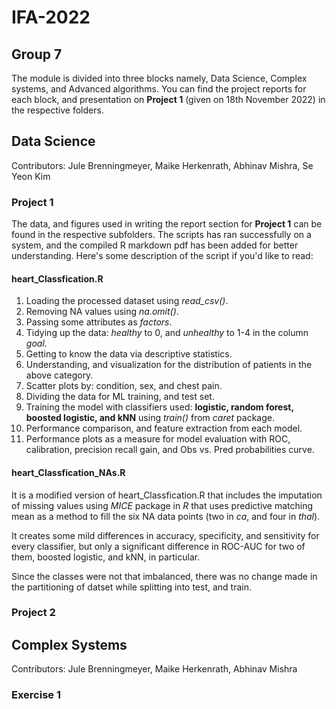 # IFA-2022
## Group 7  

The module is divided into three blocks namely, Data Science, Complex systems, and Advanced algorithms. You can find the project reports for each block, and presentation on **Project 1** (given on 18th November 2022) in the respective folders.

## Data Science 
Contributors: Jule Brenningmeyer, Maike Herkenrath, Abhinav Mishra, Se Yeon Kim
### Project 1 
 
The data, and figures used in writing the report section for **Project 1** can be found in the respective subfolders. The scripts has ran successfully on a system, and the compiled R markdown pdf has been added for better understanding. Here's some description of the script if you'd like to read:

#### heart_Classfication.R 
 
1. Loading the processed dataset using _read_csv()_. 
2. Removing NA values using _na.omit()_. 
3. Passing some attributes as _factors_. 
4. Tidying up the data: _healthy_ to 0, and _unhealthy_ to 1-4 in the column _goal_. 
5. Getting to know the data via descriptive statistics. 
6. Understanding, and visualization for the distribution of patients in the above category. 
7. Scatter plots by: condition, sex, and chest pain. 
8. Dividing the data for ML training, and test set. 
9. Training the model with classifiers used: **logistic, random forest, boosted logistic, and kNN** using _train()_ from _caret_ package. 
10. Performance comparison, and feature extraction from each model.  
11. Performance plots as a measure for model evaluation with ROC, calibration, precision recall gain, and Obs vs. Pred probabilities curve.  
  
#### heart_Classfication_NAs.R 

It is a modified version of heart_Classfication.R that includes the imputation of missing values using _MICE_ package in _R_ that uses predictive matching mean as a method to fill the six NA data points (two in _ca_, and four in _thal_).   

It creates some mild differences in accuracy, specificity, and sensitivity for every classifier, but only a significant difference in ROC-AUC for two of them, boosted logistic, and kNN, in particular.     
 
Since the classes were not that imbalanced, there was no change made in the partitioning of datset while splitting into test, and train. 

### Project 2  
 
## Complex Systems 
Contributors: Jule Brenningmeyer, Maike Herkenrath, Abhinav Mishra 
### Exercise 1

